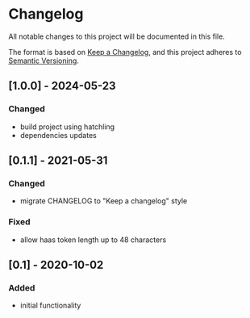 # Changelog
All notable changes to this project will be documented in this file.

The format is based on [Keep a Changelog](https://keepachangelog.com/en/1.0.0/),
and this project adheres to [Semantic Versioning](https://semver.org/spec/v2.0.0.html).

## [1.0.0] - 2024-05-23
### Changed
- build project using hatchling
- dependencies updates

## [0.1.1] - 2021-05-31
### Changed
- migrate CHANGELOG to "Keep a changelog" style

### Fixed
- allow haas token length up to 48 characters

## [0.1] - 2020-10-02
### Added
- initial functionality
